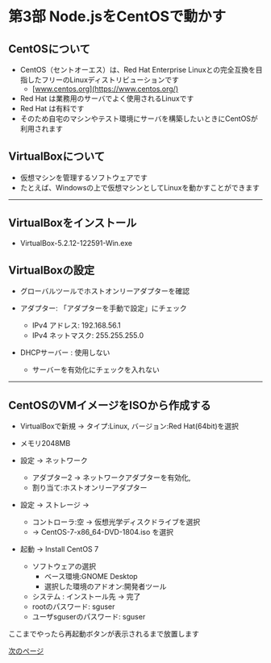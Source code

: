 # 第3部 Node.jsをCentOSで動かす

## CentOSについて
* CentOS（セントオーエス）は、Red Hat Enterprise Linuxとの完全互換を目指したフリーのLinuxディストリビューションです
  * [www.centos.org](https://www.centos.org/)
* Red Hat は業務用のサーバでよく使用されるLinuxです
* Red Hat は有料です
* そのため自宅のマシンやテスト環境にサーバを構築したいときにCentOSが利用されます

## VirtualBoxについて
* 仮想マシンを管理するソフトウェアです
* たとえば、Windowsの上で仮想マシンとしてLinuxを動かすことができます

---

## VirtualBoxをインストール
* VirtualBox-5.2.12-122591-Win.exe

## VirtualBoxの設定
* グローバルツールでホストオンリーアダプターを確認

* アダプター: 「アダプターを手動で設定」にチェック
  * IPv4 アドレス: 192.168.56.1
  * IPv4 ネットマスク: 255.255.255.0

* DHCPサーバー : 使用しない
  * サーバーを有効化にチェックを入れない

---

## CentOSのVMイメージをISOから作成する
* VirtualBoxで新規 -> タイプ:Linux, バージョン:Red Hat(64bit)を選択
* メモリ2048MB
* 設定 -> ネットワーク
  * アダプター2 -> ネットワークアダプターを有効化, 
  * 割り当て:ホストオンリーアダプター
* 設定 -> ストレージ ->
  * コントローラ:空 -> 仮想光学ディスクドライブを選択
  * -> CentOS-7-x86_64-DVD-1804.iso を選択

* 起動 -> Install CentOS 7
  * ソフトウェアの選択
    * ベース環境:GNOME Desktop 
    * 選択した環境のアドオン:開発者ツール
  * システム : インストール先 -> 完了
  * rootのパスワード: sguser
  * ユーザsguserのパスワード: sguser

ここまでやったら再起動ボタンが表示されるまで放置します

[次のページ](docs/CHAPTER_3-2.md)
